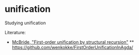 # unification
Studying unification

Literature:
* [McBride, "First-order unification by structural recursion"](http://citeseerx.ist.psu.edu/viewdoc/summary?doi=10.1.1.25.1516)
** https://github.com/wenkokke/FirstOrderUnificationInAgda/


